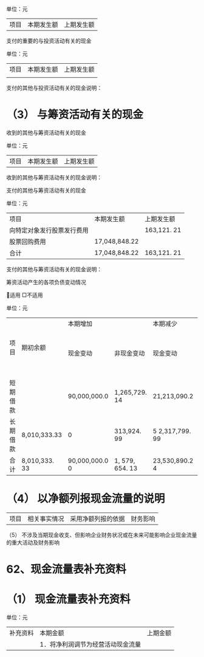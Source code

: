 单位：元  

<html><body><table><tr><td>项目</td><td>本期发生额</td><td>上期发生额</td></tr></table></body></html>  

支付的重要的与投资活动有关的现金  

单位：元  

<html><body><table><tr><td>项目</td><td>本期发生额</td><td>上期发生额</td></tr><tr><td></td><td></td><td></td></tr></table></body></html>

支付的其他与投资活动有关的现金说明：  

# （3） 与筹资活动有关的现金  

收到的其他与筹资活动有关的现金  

单位：元  

<html><body><table><tr><td>项目</td><td>本期发生额</td><td>上期发生额</td></tr></table></body></html>  

收到的其他与筹资活动有关的现金说明：  

支付的其他与筹资活动有关的现金  

单位：元  


<html><body><table><tr><td>项目</td><td>本期发生额</td><td>上期发生额</td></tr><tr><td>向特定对象发行股票发行费用</td><td></td><td>163,121. 21</td></tr><tr><td>股票回购费用</td><td>17,048,848.22</td><td></td></tr><tr><td>合计</td><td>17,048,848.22</td><td>163,121. 21</td></tr></table></body></html>  

支付的其他与筹资活动有关的现金说明：  

筹资活动产生的各项负债变动情况  

适用 □不适用  

单位：元  

<html><body><table><tr><td rowspan="2">项目</td><td rowspan="2">期初余额</td><td colspan="2">本期增加</td><td colspan="2">本期减少</td><td rowspan="2">期末余额</td></tr><tr><td>现金变动</td><td>非现金变动</td><td>现金变动</td><td>非现金变动</td></tr><tr><td>短期借款</td><td></td><td>90,000,000.0</td><td>1,265,729. 14</td><td>21,213,090.2</td><td></td><td>70,052,638.8 9</td></tr><tr><td>长期借款</td><td>8,010,333.33</td><td>0</td><td>313,924. 99</td><td>5 2,317,799. 99</td><td></td><td>6,006,458.33</td></tr><tr><td>合计</td><td>8,010,333. 33</td><td>90,000,000.0 0</td><td>1, 579, 654. 13</td><td>23,530,890.2 4</td><td></td><td>76,059,097. 2 2</td></tr></table></body></html>  

# （4） 以净额列报现金流量的说明  

<html><body><table><tr><td>项目</td><td>相关事实情况</td><td>采用净额列报的依据</td><td>财务影响</td></tr></table></body></html>  

（5） 不涉及当期现金收支、但影响企业财务状况或在未来可能影响企业现金流量的重大活动及财务影响  

# 62、现金流量表补充资料  

# （1） 现金流量表补充资料  

单位：元  

<html><body><table><tr><td>补充资料</td><td>本期金额</td><td>上期金额</td></tr><tr><td></td><td>1．将净利润调节为经营活动现金流量</td><td></td></tr></table></body></html>  